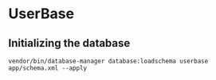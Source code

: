 # UserBase

## Initializing the database

    vendor/bin/database-manager database:loadschema userbase app/schema.xml --apply
